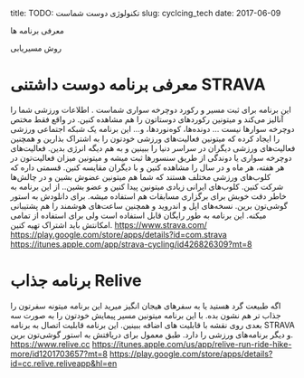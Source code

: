 title: TODO:  تکنولوژی دوست شماست
slug: cyclcing_tech
date: 2017-06-09

معرفی برنامه ها

روش مسیریابی

# معرفی برنامه دوست داشتنی STRAVA
این برنامه برای ثبت مسیر و رکورد دوچرخه سواری شماست . اطلاعات ورزشی شما را آنالیز می‌کند و میتونین رکوردهای دوستاتون را هم مشاهده کنین. در واقع فقط مختص دوچرخه سوارها نیست ... دونده‌ها، کوه‌نوردها، و...
این برنامه یک شبکه اجتماعی ورزشی را ایجاد کرده که میتونین فعالیت‌های ورزشی خودتون را به اشتراک بذارین و همچنین فعالیت‌های ورزشی دیگران در سراسر دنیا را ببینین و به هم دیگه انرژی بدین. فعالیت‌های دوچرخه سواری یا دوندگی از طریق سنسورها ثبت میشه و میتونین میزان فعالیت‌تون در هر هفته، هر ماه و در سال را مشاهده کنین و با دیگران مقایسه کنین.  قسمتی داره که کلوب‌های ورزشی مختلف هستند که شما هم میتونین عضوش بشین و در چالش‌ها شرکت کنین. کلوب‌های ایرانی زیادی میتونین پیدا کنین و عضو بشین..
از این برنامه به خاطر دقت خوبش برای برگزاری مسابقات هم استفاده میشه.
برای دانلودش به استور گوشی‌تون برین. نسخه‌های اپل و اندروید و همچنین ساعت‌های هوشمند را هم پشتیبانی میکنه.
این برنامه به طور رایگان قابل استفاده است ولی برای استفاده از تمامی امکانتش باید اشتراک تهیه کنین.
https://www.strava.com/
https://play.google.com/store/apps/details?id=com.strava
https://itunes.apple.com/app/strava-cycling/id426826309?mt=8



# برنامه جذاب Relive
 اگه طبیعت گرد هستید یا به سفرهای هیجان انگیز میرید این برنامه میتونه سفرتون را جذاب تر هم نشون بده. با این برنامه میتونین مسیر پیمایش خودتون را به صورت سه بعدی روی نقشه با قابلیت های اضافه ببینین.
 این برنامه قابلیت اتصال به برنامه  STRAVA و دیگر برنامه‌های ورزشی را دارد.
 طبق معمول برای دریافتش به استور گوشی‌تون برین.
 https://www.relive.cc
 https://itunes.apple.com/us/app/relive-run-ride-hike-more/id1201703657?mt=8
 https://play.google.com/store/apps/details?id=cc.relive.reliveapp&hl=en
 
